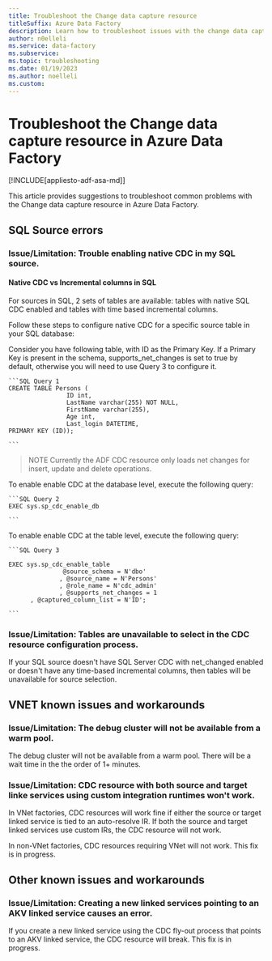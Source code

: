 ```yaml
---
title: Troubleshoot the Change data capture resource
titleSuffix: Azure Data Factory
description: Learn how to troubleshoot issues with the change data capture resourex in Azure Data Factory. 
author: n0elleli
ms.service: data-factory
ms.subservice:
ms.topic: troubleshooting
ms.date: 01/19/2023
ms.author: noelleli
ms.custom:
---
```


# Troubleshoot the Change data capture resource in Azure Data Factory

[!INCLUDE[appliesto-adf-asa-md]]

This article provides suggestions to troubleshoot common problems with the Change data capture resource in Azure Data Factory.

## SQL Source errors

### Issue/Limitation: Trouble enabling native CDC in my SQL source. 

#### Native CDC vs Incremental columns in SQL 

For sources in SQL, 2 sets of tables are available: tables with native SQL CDC enabled and tables with time based incremental columns. 

Follow these steps to configure native CDC for a specific source table in your SQL database: 

Consider you have following table, with ID as the Primary Key. If a Primary Key is present in the schema, supports_net_changes is set to true by default, otherwise you will need to use Query 3 to configure it. 

    ```SQL Query 1
    CREATE TABLE Persons (
				    ID int,
				    LastName varchar(255) NOT NULL,
				    FirstName varchar(255),
				    Age int,
				    Last_login DATETIME,
    PRIMARY KEY (ID));

    ```
 > NOTE
 > Currently the ADF CDC resource only loads net changes for insert, update and delete operations.

To enable enable CDC at the database level, execute the following query: 

    ```SQL Query 2
    EXEC sys.sp_cdc_enable_db

    ```
To enable enable CDC at the table level, execute the following query: 

    ```SQL Query 3
   
    EXEC sys.sp_cdc_enable_table  
				   @source_schema = N'dbo'  
				  , @source_name = N'Persons'  
				  , @role_name = N'cdc_admin'  
				  , @supports_net_changes = 1
          , @captured_column_list = N'ID';
  
    ```
    
### Issue/Limitation: Tables are unavailable to select in the CDC resource configuration process. 
  
If your SQL source doesn't have SQL Server CDC with net_changed enabled or doesn't have any time-based incremental columns, then tables will be unavailable for source selection. 


## VNET known issues and workarounds

### Issue/Limitation: The debug cluster will not be available from a warm pool.

The debug cluster will not be available from a warm pool. There will be a wait time in the the order of 1+ minutes. 

### Issue/Limitation: CDC resource with both source and target linke services using custom integration runtimes won't work. 

In VNet factories, CDC resources will work fine if either the source or target linked service is tied to an auto-resolve IR. If both the source and target linked services use custom IRs, the CDC resource will not work. 

In non-VNet factories, CDC resources requiring VNet will not work. This fix is in progress. 

## Other known issues and workarounds

### Issue/Limitation: Creating a new linked services pointing to an AKV linked service causes an error. 

If you create a new linked service using the CDC fly-out process that points to an AKV linked service, the CDC resource will break. This fix is in progress. 





